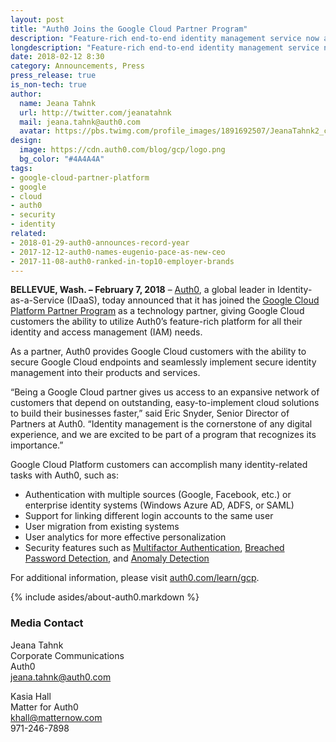 ```yaml
---
layout: post
title: "Auth0 Joins the Google Cloud Partner Program"
description: "Feature-rich end-to-end identity management service now available to all Google Cloud users."
longdescription: "Feature-rich end-to-end identity management service now available to all Google Cloud users."
date: 2018-02-12 8:30
category: Announcements, Press
press_release: true
is_non-tech: true
author:
  name: Jeana Tahnk
  url: http://twitter.com/jeanatahnk
  mail: jeana.tahnk@auth0.com
  avatar: https://pbs.twimg.com/profile_images/1891692507/JeanaTahnk2_crop_400x400.jpg
design:
  image: https://cdn.auth0.com/blog/gcp/logo.png
  bg_color: "#4A4A4A"
tags:
- google-cloud-partner-platform
- google
- cloud
- auth0
- security
- identity
related:
- 2018-01-29-auth0-announces-record-year
- 2017-12-12-auth0-names-eugenio-pace-as-new-ceo
- 2017-11-08-auth0-ranked-in-top10-employer-brands
---
```


**BELLEVUE, Wash. – February 7, 2018** – [Auth0](https://auth0.com/), a global leader in Identity-as-a-Service (IDaaS), today announced that it has joined the [Google Cloud Platform Partner Program](https://cloud.withgoogle.com/partners/detail/?id=CIGAgICAgICzrQE%3D&language=en) as a technology partner, giving Google Cloud customers the ability to utilize Auth0’s feature-rich platform for all their identity and access management (IAM) needs. 

As a partner, Auth0 provides Google Cloud customers with the ability to secure Google Cloud endpoints and seamlessly implement secure identity management into their products and services. 

“Being a Google Cloud partner gives us access to an expansive network of customers that depend on outstanding, easy-to-implement cloud solutions to build their businesses faster,” said Eric Snyder, Senior Director of Partners at Auth0. “Identity management is the cornerstone of any digital experience, and we are excited to be part of a program that recognizes its importance.” 

Google Cloud Platform customers can accomplish many identity-related tasks with Auth0, such as:

* Authentication with multiple sources (Google, Facebook, etc.) or enterprise identity systems (Windows Azure AD, ADFS, or SAML)
* Support for linking different login accounts to the same user
* User migration from existing systems
* User analytics for more effective personalization
* Security features such as [Multifactor Authentication](https://auth0.com/multifactor-authentication), [Breached Password Detection](https://auth0.com/breached-passwords), and [Anomaly Detection](https://auth0.com/learn/anomaly-detection/)

For additional information, please visit [auth0.com/learn/gcp](https://auth0.com/learn/gcp/). 

{% include asides/about-auth0.markdown %}

### Media Contact

Jeana Tahnk<br>
Corporate Communications<br>
Auth0<br>
[jeana.tahnk@auth0.com](mailto:jeana.tahnk@auth0.com)

Kasia Hall<br>
Matter for Auth0<br>
[khall@matternow.com](mailto:khall@matternow.com)<br>
971-246-7898

